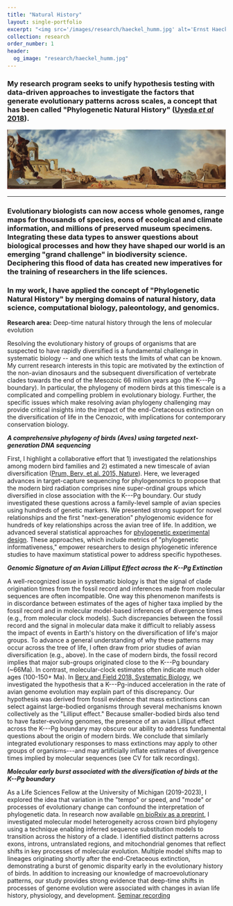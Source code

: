 ```yaml
---
title: "Natural History"
layout: single-portfolio
excerpt: "<img src='/images/research/haeckel_humm.jpg' alt='Ernst Haeckel Hummingbirds Plate #99'>"
collection: research
order_number: 1
header: 
  og_image: "research/haeckel_humm.jpg"
---
```


### **My research program seeks to unify hypothesis testing with data-driven approaches to investigate the factors that generate evolutionary patterns across scales, a concept that has been called "Phylogenetic Natural History" ([Uyeda *et al* 2018](https://academic.oup.com/sysbio/article/67/6/1091/4985805)).**

![Anthropomorphic Echo by Salvador Dali](/images/research/Anthropomorphic_Echo_web.jpg)

------------------------------------------------------------------------

### Evolutionary biologists can now access whole genomes, range maps for thousands of species, eons of ecological and climate information, and millions of preserved museum specimens. Integrating these data types to answer questions about biological processes and how they have shaped our world is an emerging "grand challenge" in biodiversity science. Deciphering this flood of data has created new imperatives for the training of researchers in the life sciences.

### In my work, I have applied the concept of "Phylogenetic Natural History" by merging domains of natural history, data science, computational biology, paleontology, and genomics.

**Research area:** Deep-time natural history through the lens of molecular evolution

Resolving the evolutionary history of groups of organisms that are suspected to have rapidly diversified is a fundamental challenge in systematic biology -- and one which tests the limits of what can be known. My current research interests in this topic are motivated by the extinction of the non-avian dinosaurs and the subsequent diversification of vertebrate clades towards the end of the Mesozoic 66 million years ago (the K---Pg boundary). In particular, the phylogeny of modern birds at this timescale is a complicated and compelling problem in evolutionary biology. Further, the specific issues which make resolving avian phylogeny challenging may provide critical insights into the impact of the end-Cretaceous extinction on the diversification of life in the Cenozoic, with implications for contemporary conservation biology.

***A comprehensive phylogeny of birds (Aves) using targeted next-generation DNA sequencing***

First, I highlight a collaborative effort that 1) investigated the relationships among modern bird families and 2) estimated a new timescale of avian diversification ([Prum, Berv, et al. 2015, Nature](https://jakeberv.com/publication/2015-10-07-Prum_Berv_et_al_2015)). Here, we leveraged advances in target-capture sequencing for phylogenomics to propose that the modern bird radiation comprises nine super-ordinal groups which diversified in close association with the K---Pg boundary. Our study investigated these questions across a family-level sample of avian species using hundreds of genetic markers. We presented strong support for novel relationships and the first "next-generation" phylogenomic evidence for hundreds of key relationships across the avian tree of life. In addition, we advanced several statistical approaches for [phylogenetic experimental design](https://academic.oup.com/sysbio/article/68/1/145/5043533). These approaches, which include metrics of "phylogenetic informativeness," empower researchers to design phylogenetic inference studies to have maximum statistical power to address specific hypotheses.

***Genomic Signature of an Avian Lilliput Effect across the K--Pg Extinction***

A well-recognized issue in systematic biology is that the signal of clade origination times from the fossil record and inferences made from molecular sequences are often incompatible. One way this phenomenon manifests is in discordance between estimates of the ages of higher taxa implied by the fossil record and in molecular model-based inferences of divergence times (e.g., from molecular clock models). Such discrepancies between the fossil record and the signal in molecular data make it difficult to reliably assess the impact of events in Earth's history on the diversification of life's major groups. To advance a general understanding of why these patterns may occur across the tree of life, I often draw from prior studies of avian diversification (e.g., above). In the case of modern birds, the fossil record implies that major sub-groups originated close to the K---Pg boundary (\~66Ma). In contrast, molecular-clock estimates often indicate much older ages (100-150+ Ma). In [Berv and Field 2018, Systematic Biology](https://jakeberv.com/publication/2018-01-01-Berv_Field_2018), we investigated the hypothesis that a K---Pg-induced acceleration in the rate of avian genome evolution may explain part of this discrepancy. Our hypothesis was derived from fossil evidence that mass extinctions can select against large-bodied organisms through several mechanisms known collectively as the "Lilliput effect." Because smaller-bodied birds also tend to have faster-evolving genomes, the presence of an avian Lilliput effect across the K---Pg boundary may obscure our ability to address fundamental questions about the origin of modern birds. We conclude that similarly integrated evolutionary responses to mass extinctions may apply to other groups of organisms---and may artificially inflate estimates of divergence times implied by molecular sequences (see CV for talk recordings).

***Molecular early burst associated with the diversification of birds at the K--Pg boundary***

As a Life Sciences Fellow at the University of Michigan (2019-2023), I explored the idea that variation in the "tempo" or speed, and "mode" or processes of evolutionary change can confound the interpretation of phylogenetic data. In research now available [on bioRxiv as a preprint](https://www.biorxiv.org/content/10.1101/2022.10.21.513146v1), I investigated molecular model heterogeneity across crown bird phylogeny using a technique enabling inferred sequence substitution models to transition across the history of a clade. I identified distinct patterns across exons, introns, untranslated regions, and mitochondrial genomes that reflect shifts in key processes of molecular evolution. Multiple model shifts map to lineages originating shortly after the end-Cretaceous extinction, demonstrating a burst of genomic disparity early in the evolutionary history of birds. In addition to increasing our knowledge of macroevolutionary patterns, our study provides strong evidence that deep-time shifts in processes of genome evolution were associated with changes in avian life history, physiology, and development. [Seminar recording](https://bit.ly/berv_OIST_2022)

